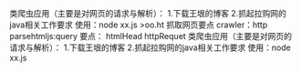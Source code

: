 类爬虫应用（主要是对网页的请求与解析）：
	1.下载王垠的博客
	2.抓起拉购网的java相关工作要求
使用：node xx.js >oo.ht
抓取网页要点
crawler：http  
parsehtmljs:query
要点：
	htmlHead
	httpRequet
﻿类爬虫应用（主要是对网页的请求与解析）：
	1.下载王垠的博客
	2.抓起拉购网的java相关工作要求
使用：node xx.js 

